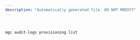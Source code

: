 ```yaml
---
description: "Automatically generated file. DO NOT MODIFY"
---
```


```bash


mgc audit-logs provisioning list

```